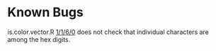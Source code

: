 # Known Bugs

is.color.vector.R
[1/1/6/0](https://github.com/dmparrishphd/Shapiro/blob/master/Files/1/1/6/0/is.color.vector.R)
does not check that individual characters are among the hex digits.
